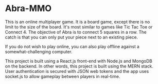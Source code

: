 # Abra-MMO

This is an online multiplayer game. It is a board game, except there is no limit to the size of the board. It's most similar to games like Tic Tac Toe or Connect 4. The objective of Abra is to connect 5 squares in a row. The catch is that you can only put your piece next to an existing piece.

If you do not wish to play online, you can also play offline against a somewhat-challenging computer.

This project is built using a React.js front-end with Node.js and MongoDB on the backend. In other words, this project is built using the MERN stack. User authentication is secured with JSON web tokens and the app uses socket.js to allow gameplay between players in real-time.
